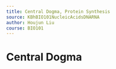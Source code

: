 ```yaml
---
title: Central Dogma, Protein Synthesis
source: KBhBIO101NucleicAcidsDNARNA
author: Houjun Liu
course: BIO101
---
```


# Central Dogma

